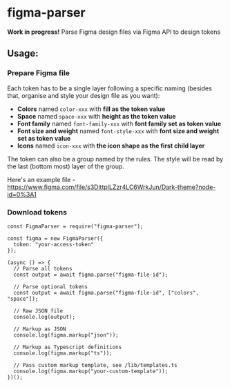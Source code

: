 # figma-parser

**Work in progress!**
Parse Figma design files via Figma API to design tokens

## Usage:

### Prepare Figma file

Each token has to be a single layer following a specific naming (besides that, organise and style your design file as you want):

-   **Colors** named `color-xxx` with **fill as the token value**
-   **Space** named `space-xxx` with **height as the token value**
-   **Font family** named `font-family-xxx` with **font family set as token value**
-   **Font size and weight** named `font-style-xxx` with **font size and weight set as token value**
-   **Icons** named `icon-xxx` with **the icon shape as the first child layer**

The token can also be a group named by the rules. The style will be read by the last (bottom most) layer of the group.

Here's an example file - https://www.figma.com/file/s3DjttpILZzr4LC6WrkJun/Dark-theme?node-id=0%3A1

### Download tokens

```
const FigmaParser = require("figma-parser");

const figma = new FigmaParser({
  token: "your-access-token"
});

(async () => {
  // Parse all tokens
  const output = await figma.parse("figma-file-id");

  // Parse optional tokens
  const output = await figma.parse("figma-file-id", ["colors", "space"]);

  // Raw JSON file
  console.log(output);

  // Markup as JSON
  console.log(figma.markup("json"));

  // Markup as Typescript definitions
  console.log(figma.markup("ts"));

  // Pass custom markup template, see /lib/templates.ts
  console.log(figma.markup("your-custom-template"));
})();

```
